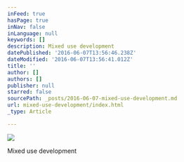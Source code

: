```yaml
---
inFeed: true
hasPage: true
inNav: false
inLanguage: null
keywords: []
description: Mixed use development
datePublished: '2016-06-07T13:56:46.238Z'
dateModified: '2016-06-07T13:56:41.012Z'
title: ''
author: []
authors: []
publisher: null
starred: false
sourcePath: _posts/2016-06-07-mixed-use-development.md
url: mixed-use-development/index.html
_type: Article

---
```

![](https://the-grid-user-content.s3-us-west-2.amazonaws.com/c3fa28f8-98df-4642-b122-36fa9888c2ee.jpg)

Mixed use development